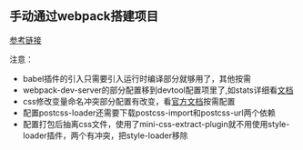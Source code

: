<!--
 * @Author: bill Lin_k_Bill@163.com
 * @Date: 2022-12-16 15:57:15
 * @LastEditors: bill Lin_k_Bill@163.com
 * @LastEditTime: 2022-12-16 23:20:14
 * @FilePath: /webpack-note/README.md
 * @Description: 这是默认设置,请设置`customMade`, 打开koroFileHeader查看配置 进行设置: https://github.com/OBKoro1/koro1FileHeader/wiki/%E9%85%8D%E7%BD%AE
-->
## 手动通过webpack搭建项目

[参考链接](https://juejin.cn/post/6982361231071903781)

注意：
- babel插件的引入只需要引入运行时编译部分就够用了，其他按需
- webpack-dev-server的部分配置移到devtool配置项里了,如stats详细看[文档](https://github.com/webpack/webpack-dev-server/blob/master/migration-v4.md)
- css修改变量命名冲突部分配置有改变，看[官方文档](https://www.npmjs.com/package/css-loader)按需配置
- 配置postcss-loader还需要下载postcss-import和postcss-url两个依赖
- 配置打包后抽离css文件，使用了mini-css-extract-plugin就不用使用style-loader插件，两个有冲突，把style-loader移除